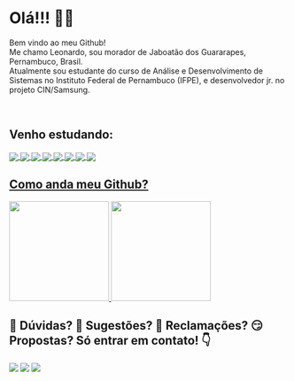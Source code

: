 
<div>
  <h1>Olá!!! 🙋‍♂️ </h1>
  <P>Bem vindo ao meu Github! <br> Me chamo Leonardo, sou morador de Jaboatão dos Guararapes, Pernambuco, Brasil. <br>
    Atualmente sou estudante do curso de Análise e Desenvolvimento de Sistemas no Instituto Federal de Pernambuco (IFPE), e desenvolvedor jr. no projeto CIN/Samsung.
</div>

<div style="display: inline_block"><br>
   <h2>Venho estudando:</h2>
  <a href="https://github.com/LeonardoRochaFranca">
   <img id="dotNet" align="center" max-width=100% src="https://img.shields.io/badge/.NET-5C2D91?style=for-the-badge&logo=.net&logoColor=white">
   <img id="csharp" align="center" max-width=100%  src="https://img.shields.io/badge/C%23-239120?style=for-the-badge&logo=c-sharp&logoColor=white">
   <img id="xamarin" align="center" max-width=100%  src="https://img.shields.io/badge/Xamarin-3498DB?style=for-the-badge&logo=xamarin&logoColor=white">
   <img id="java" align="center" max-width=100%  src="https://img.shields.io/badge/Java-ED8B00?style=for-the-badge&logo=java&logoColor=white">
   <img id="js" align="center" max-width=100%  src="https://img.shields.io/badge/JavaScript-F7DF1E?style=for-the-badge&logo=javascript&logoColor=black">
   <img id="html" align="center" max-width=100%  src="https://img.shields.io/badge/HTML-239120?style=for-the-badge&logo=html5&logoColor=white">
   <img id="css" align="center" max-width=100%  src="https://img.shields.io/badge/CSS-239120?&style=for-the-badge&logo=css3&logoColor=white">
   <img id="python" align="center" max-width=100%  src="https://img.shields.io/badge/Python-3776AB?style=for-the-badge&logo=python&logoColor=white">
</div>
    
 <div>
    <h2>Como anda meu Github?</h2>
    <img height="180em" src="https://github-readme-stats.vercel.app/api?username=LeonardoRochaFranca&show_icons=true&theme=dracula&include_all_commits=true&count_private=true"/>
    <img height="180em" src="https://github-readme-stats.vercel.app/api/top-langs/?username=LeonardoRochaFranca&layout=compact&langs_count=7&theme=dracula"/>
 </div></a>

<div> 
  <h2> 🤔 Dúvidas? 🤯 Sugestões? 🤬 Reclamações? 😏 Propostas? Só entrar em contato! 👇 </h2>
  <a href="https://www.linkedin.com/in/leonardorochafranca/"><img id="linkedIn" align="center" max-width=100%  src="https://img.shields.io/badge/LinkedIn-0077B5?style=for-the-badge&logo=linkedin&logoColor=white"></a>
  <a href="mailto:franca.leonardorocha@gmail.com"><img id="gmail" align="center" max-width=100%  src="https://img.shields.io/badge/Gmail-D14836?style=for-the-badge&logo=gmail&logoColor=white"></a>
    <a href="https://www.instagram.com/_lr_franca/"><img id="instagram" align="center" max-width=100%  src="https://img.shields.io/badge/Instagram-E4405F?style=for-the-badge&logo=instagram&logoColor=white"></a>
</div>
  
  
  
<!--
**LeonardoRochaFranca/LeonardoRochaFranca** is a ✨ _special_ ✨ repository because its `README.md` (this file) appears on your GitHub profile.

Here are some ideas to get you started:

- 🔭 I’m currently working on ...
- 🌱 I’m currently learning ...
- 👯 I’m looking to collaborate on ...
- 🤔 I’m looking for help with ...
- 💬 Ask me about ...
- 📫 How to reach me: ...
- 😄 Pronouns: ...
- ⚡ Fun fact: ...
-->
